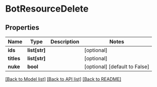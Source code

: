 # BotResourceDelete

## Properties
Name | Type | Description | Notes
------------ | ------------- | ------------- | -------------
**ids** | **list[str]** |  | [optional] 
**titles** | **list[str]** |  | [optional] 
**nuke** | **bool** |  | [optional] [default to False]

[[Back to Model list]](../README.md#documentation-for-models) [[Back to API list]](../README.md#documentation-for-api-endpoints) [[Back to README]](../README.md)

